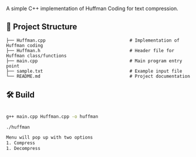A simple C++ implementation of Huffman Coding for text compression.

## 📂 Project Structure
 ```
├── Huffman.cpp                                # Implementation of Huffman coding
├── Huffman.h                                  # Header file for Huffman class/functions
├── main.cpp                                   # Main program entry point
├── sample.txt                                 # Example input file
└── README.md                                  # Project documentation
```


## 🛠️ Build
```bash

g++ main.cpp Huffman.cpp -o huffman

./huffman

Menu will pop up with two options
1. Compress
1. Decompress
```

